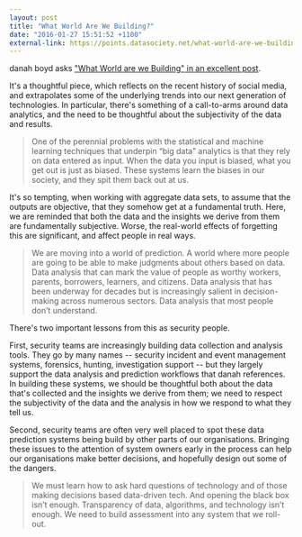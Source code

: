 ```yaml
---
layout: post
title: "What World Are We Building?"
date: "2016-01-27 15:51:52 +1100"
external-link: https://points.datasociety.net/what-world-are-we-building-9978495dd9ad#.kkf3y4ieb
---
```


danah boyd asks ["What World are we Building" in an excellent post][db1]. 

It's a thoughtful piece, which reflects on the recent history of social media, and extrapolates some of the underlying trends into our next generation of technologies. In particular, there's something of a call-to-arms around data analytics, and the need to be thoughtful about the subjectivity of the data and results.

<blockquote> 
One of the perennial problems with the statistical and machine learning techniques that underpin “big data” analytics is that they rely on data entered as input. When the data you input is biased, what you get out is just as biased. These systems learn the biases in our society, and they spit them back out at us.
</blockquote> 

It's so tempting, when working with aggregate data sets, to assume that the outputs are objective, that they somehow get at a fundamental truth. Here, we are reminded that both the data and the insights we derive from them are fundamentally subjective. Worse, the real-world effects of forgetting this are significant, and affect people in real ways. 

<blockquote>
We are moving into a world of prediction. A world where more people are going to be able to make judgments about others based on data. Data analysis that can mark the value of people as worthy workers, parents, borrowers, learners, and citizens. Data analysis that has been underway for decades but is increasingly salient in decision-making across numerous sectors. Data analysis that most people don’t understand.
</blockquote> 

There's two important lessons from this as security people. 

First, security teams are increasingly building data collection and analysis tools. They go by many names -- security incident and event management systems, forensics, hunting, investigation support -- but they largely support the data analysis and prediction workflows that danah references. In building these systems, we should be thoughtful both about the data that's collected and the insights we derive from them; we need to respect the subjectivity of the data and the analysis in how we respond to what they tell us. 

Second, security teams are often very well placed to spot these data prediction systems being build by other parts of our organisations. Bringing these issues to the attention of system owners early in the process can help our organisations make better decisions, and hopefully design out some of the dangers. 

<blockquote>
We must learn how to ask hard questions of technology and of those making decisions based data-driven tech. And opening the black box isn’t enough. Transparency of data, algorithms, and technology isn’t enough. We need to build assessment into any system that we roll-out.
</blockquote>

[db1]: https://points.datasociety.net/what-world-are-we-building-9978495dd9ad#.kkf3y4ieb
